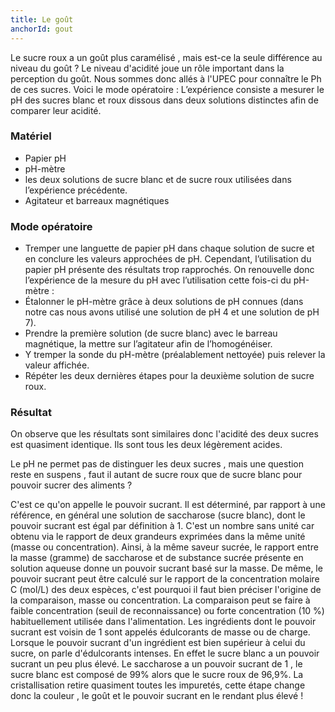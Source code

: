 ```yaml
---
title: Le goût
anchorId: gout
---
```



Le sucre roux a un goût plus caramélisé , mais est-ce la seule différence au niveau du goût ?
Le niveau d'acidité joue un rôle important dans la perception du goût. Nous sommes donc allés à l'UPEC pour connaître le Ph de ces sucres. Voici le mode opératoire :
L’expérience consiste a mesurer le pH des sucres blanc et roux dissous dans deux solutions distinctes afin de comparer leur acidité.

### Matériel

-  Papier pH
-  pH-mètre
-  les deux solutions de sucre blanc et de sucre roux utilisées dans l’expérience précédente.
-  Agitateur et barreaux magnétiques

### Mode opératoire

-  Tremper une languette de papier pH dans chaque solution de sucre et en conclure les valeurs
 approchées de pH.
Cependant, l’utilisation du papier pH présente des résultats trop rapprochés.
On renouvelle donc l’expérience de la mesure du pH avec l’utilisation cette fois-ci du pH-mètre :
-  Étalonner le pH-mètre grâce à deux solutions de pH connues (dans notre cas nous avons utilisé une solution de pH 4 et une solution de pH 7).
-  Prendre la première solution (de sucre blanc) avec le barreau magnétique, la mettre sur l’agitateur afin de l’homogénéiser.
-  Y tremper la sonde du pH-mètre (préalablement nettoyée) puis relever la valeur affichée.
-  Répéter les deux dernières étapes pour la deuxième solution de sucre roux.

### Résultat

On observe que les résultats sont similaires donc l'acidité des deux sucres est quasiment identique. Ils sont tous les deux légèrement acides. 

Le pH ne permet pas de distinguer les deux sucres , mais une question reste en suspens , faut il autant de sucre roux que de sucre blanc pour pouvoir sucrer des aliments ?

C'est ce qu'on appelle le pouvoir sucrant. Il est déterminé, par rapport à une référence, en général une solution de saccharose (sucre blanc), dont le pouvoir sucrant est égal par définition à 1. C'est un nombre sans unité car obtenu via le rapport de deux grandeurs exprimées dans la même unité (masse ou concentration). Ainsi, à la même saveur sucrée, le rapport entre la masse (gramme) de saccharose et de substance sucrée présente en solution aqueuse donne un pouvoir sucrant basé sur la masse. De même, le pouvoir sucrant peut être calculé sur le rapport de la concentration molaire C (mol/L) des deux espèces, c'est pourquoi il faut bien préciser l'origine de la comparaison, masse ou concentration. La comparaison peut se faire à faible concentration (seuil de reconnaissance) ou forte concentration (10 %) habituellement utilisée dans l'alimentation.
Les ingrédients dont le pouvoir sucrant est voisin de 1 sont appelés édulcorants de masse ou de charge. Lorsque le pouvoir sucrant d'un ingrédient est bien supérieur à celui du sucre, on parle d'édulcorants intenses.
 En effet le sucre blanc a un pouvoir sucrant un peu plus élevé. Le saccharose a un pouvoir sucrant de 1 , le sucre blanc est composé de 99% alors que le sucre roux de 96,9%. La cristallisation retire quasiment toutes les impuretés, cette étape change donc la couleur , le goût et le pouvoir sucrant en le rendant plus élevé !
